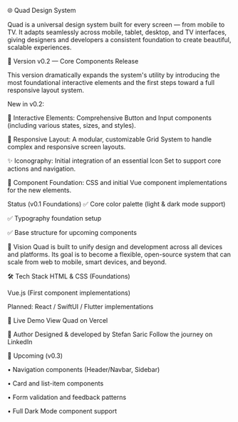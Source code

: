 🌐 Quad Design System

Quad is a universal design system built for every screen — from mobile to TV.
It adapts seamlessly across mobile, tablet, desktop, and TV interfaces, giving designers and developers a consistent foundation to create beautiful, scalable experiences.

🚀 Version
v0.2 — Core Components Release

This version dramatically expands the system's utility by introducing the most foundational interactive elements and the first steps toward a full responsive layout system.

New in v0.2:

🔘 Interactive Elements: Comprehensive Button and Input components (including various states, sizes, and styles).

📐 Responsive Layout: A modular, customizable Grid System to handle complex and responsive screen layouts.

✨ Iconography: Initial integration of an essential Icon Set to support core actions and navigation.

🔄 Component Foundation: CSS and initial Vue component implementations for the new elements.

Status (v0.1 Foundations)
✅ Core color palette (light & dark mode support)

✅ Typography foundation setup

✅ Base structure for upcoming components

🧠 Vision
Quad is built to unify design and development across all devices and platforms.
Its goal is to become a flexible, open-source system that can scale from web to mobile, smart devices, and beyond.

🛠️ Tech Stack
HTML & CSS (Foundations)

Vue.js (First component implementations)

Planned: React / SwiftUI / Flutter implementations

🔗 Live Demo
View Quad on Vercel

💬 Author
Designed & developed by Stefan Saric
Follow the journey on LinkedIn

📅 Upcoming (v0.3)

 • Navigation components (Header/Navbar, Sidebar)

 • Card and list-item components

 • Form validation and feedback patterns

 • Full Dark Mode component support
